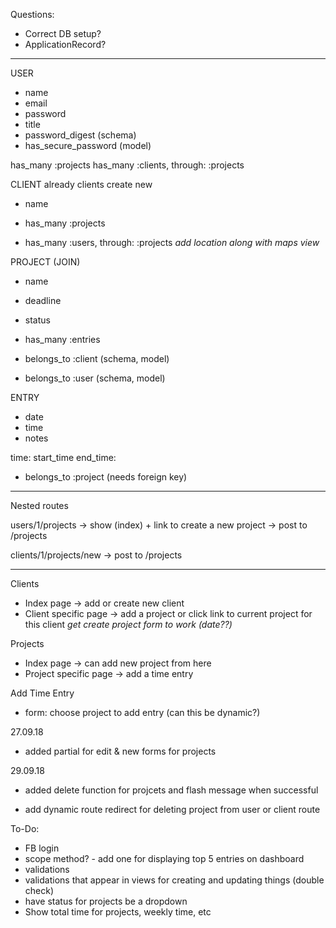 Questions:
- Correct DB setup?
- ApplicationRecord?

------------

USER
- name
- email
- password
- title
- password_digest (schema)
- has_secure_password (model)

has_many :projects
has_many :clients, through: :projects


CLIENT
already clients
create new

- name

- has_many :projects
- has_many :users, through: :projects
*add location along with maps view*

PROJECT (JOIN)
- name
- deadline
- status

- has_many :entries
- belongs_to :client (schema, model)
- belongs_to :user (schema, model)


ENTRY
- date
- time
- notes

time: start_time
end_time:

- belongs_to :project (needs foreign key)

--------------
Nested routes

users/1/projects -> show (index) + link to create a new project
-> post to /projects

clients/1/projects/new 
-> post to /projects


--------------
Clients
- Index page -> add or create new client
- Client specific page
  -> add a project or click link to current project for this client
  *get create project form to work (date??)*

Projects
- Index page -> can add new project from here
- Project specific page
  -> add a time entry

Add Time Entry
- form: choose project to add entry (can this be dynamic?)


27.09.18
+ added partial for edit & new forms for projects

29.09.18
+ added delete function for projcets and flash message when successful

- add dynamic route redirect for deleting project from user or client route


To-Do:
- FB login
- scope method? - add one for displaying top 5 entries on dashboard
- validations
- validations that appear in views for creating and updating things (double check)
- have status for projects be a dropdown
- Show total time for projects, weekly time, etc

